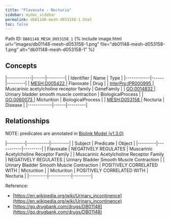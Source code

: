 ```yaml
---
title: "Flavoxate - Nocturia"
sidebar: mydoc_sidebar
permalink: db01148-mesh-d053158-1.html
toc: false 
---
```



Path ID: `DB01148_MESH_D053158_1`
{% include image.html url="images/db01148-mesh-d053158-1.png" file="db01148-mesh-d053158-1.png" alt="db01148-mesh-d053158-1" %}

## Concepts

|------------|------|---------|
| Identifier | Name | Type    |
|------------|------|---------|
| <a href="https://identifiers.org/MESH:D005422">MESH:D005422 </a> | Flavoxate | Drug |
| <a href="https://identifiers.org/InterPro:IPR000995">InterPro:IPR000995 </a> | Muscarinic acetylcholine receptor family | GeneFamily |
| <a href="https://identifiers.org/GO:0014832">GO:0014832 </a> | Urinary bladder smooth muscle contraction | BiologicalProcess |
| <a href="https://identifiers.org/GO:0060073">GO:0060073 </a> | Micturition | BiologicalProcess |
| <a href="https://identifiers.org/MESH:D053158">MESH:D053158 </a> | Nocturia | Disease |
|------------|------|---------|

## Relationships


NOTE: predicates are annotated in <a href="https://github.com/biolink/biolink-model/releases/tag/v1.3.0">Biolink Model (v1.3.0)</a>

|---------|-----------|---------|
| Subject | Predicate | Object  |
|---------|-----------|---------|
| Flavoxate | NEGATIVELY REGULATES | Muscarinic Acetylcholine Receptor Family |
| Muscarinic Acetylcholine Receptor Family | NEGATIVELY REGULATES | Urinary Bladder Smooth Muscle Contraction |
| Urinary Bladder Smooth Muscle Contraction | POSITIVELY CORRELATED WITH | Micturition |
| Micturition | POSITIVELY CORRELATED WITH | Nocturia |
|---------|-----------|---------|

Reference: 
  - [https://en.wikipedia.org/wiki/Urinary_incontinence](https://en.wikipedia.org/wiki/Urinary_incontinence)
  - [https://go.drugbank.com/drugs/DB01148](https://go.drugbank.com/drugs/DB01148)
